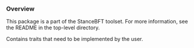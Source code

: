 ### Overview

This package is a part of the StanceBFT toolset. For more information, see the README
in the top-level directory.

Contains traits that need to be implemented by the user.
